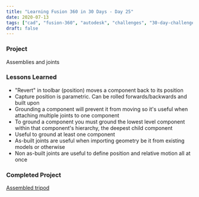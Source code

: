 ```yaml
---
title: "Learning Fusion 360 in 30 Days - Day 25"
date: 2020-07-13
tags: ["cad", "fusion-360", "autodesk", "challenges", "30-day-challenge", "fusion-360-in-30"]
draft: false
---
```

### Project
Assemblies and joints

### Lessons Learned
- "Revert" in toolbar (position) moves a component back to its position
- Capture position is parametric. Can be rolled forwards/backwards and built upon
- Grounding a component will prevent it from moving so it's useful when attaching multiple joints to one component
- To ground a component you must ground the lowest level component within that component's hierarchy, the deepest child component
- Useful to ground at least one component
- As-built joints are useful when importing geometry be it from existing models or otherwise
- Non as-built joints are useful to define position and relative motion all at once

### Completed Project
[Assembled tripod](https://a360.co/30gSean)
